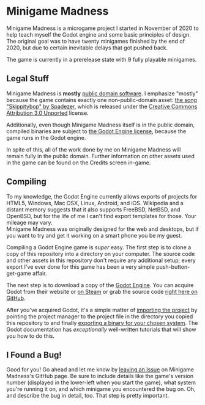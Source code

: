 Minigame Madness
================

Minigame Madness is a microgame project I started in November of 2020 to help
teach myself the Godot engine and some basic principles of design.  The
original goal was to have twenty minigames finished by the end of 2020, but
due to certain inevitable delays that got pushed back.

The game is currently in a prerelease state with 9 fully playable minigames.

Legal Stuff
-----------

Minigame Madness is **mostly** [public domain software].  I
emphasize "mostly" because the game contains exactly one non-public-domain
asset: [the song "Skippitybop" by Spadezer], which is released under the
[Creative Commons Attribution 3.0 Unported] license.

Additionally, even though Minigame Madness itself is in the public domain,
compiled binaries are subject to [the Godot Engine license], because the game
runs in the Godot engine.

In spite of this, all of the work done by me on Minigame Madness will remain
fully in the public domain.  Further information on other assets used in the
game can be found on the Credits screen in-game.

[public domain software]: UNLICENSE

[the song "Skippitybop" by Spadezer]: https://www.newgrounds.com/audio/listen/944805

[Creative Commons Attribution 3.0 Unported]: https://creativecommons.org/licenses/by/3.0/

[the Godot Engine license]: https://godotengine.org/license

Compiling
---------

To my knowledge, the Godot Engine currently allows exports of projects for
HTML5, Windows, Mac OSX, Linux, Android, and iOS.  Wikipedia and a distant
memory suggests that it also supports FreeBSD, NetBSD, and OpenBSD, but for
the life of me I can't find export templates for those.  Your mileage may
vary.  
Minigame Madness was originally designed for the web and desktops, but if you
want to try and get it working on a smart phone you be my guest.

Compiling a Godot Engine game is _super_ easy.  The first step is to clone a
copy of this repository into a directory on your computer.  The source code
and other assets in this repository don't require any additional setup; every
export I've ever done for this game has been a very simple
push-button-get-game affair.

The next step is to download a copy of the [Godot Engine].  You can acquire
Godot from their website or [on Steam] or grab the source code
[right here on GitHub].

[Godot Engine]: https://godotengine.org/

[on Steam]: https://store.steampowered.com/app/404790/Godot_Engine/

[right here on GitHub]: https://github.com/godotengine/godot

After you've acquired Godot, it's a simple matter of [importing the project]
by pointing the project manager to the project file in the directory you
copied this repository to and finally
[exporting a binary for your chosen system].  The Godot documentation has
*exceptionally* well-written tutorials that will show you how to do this.

[importing the project]: https://docs.godotengine.org/en/latest/tutorials/editor/project_manager.html#opening-and-importing-projects

[exporting a binary for your chosen system]: https://docs.godotengine.org/en/stable/getting_started/workflow/export/exporting_projects.html#export-menu

I Found a Bug!
--------------

Good for you!  Go ahead and let me know by [leaving an Issue] on Minigame
Madness's GitHub page.  Be sure to include details like the game's version
number (displayed in the lower-left when you start the game), what system
you're running it on, and which minigame you encountered the bug on.  Oh, and
describe the bug in detail, too.  That step is pretty important.

[leaving an Issue]: https://github.com/swashdev/minigame-madness/issues
